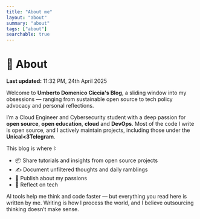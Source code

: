 ```yaml
---
title: "About me"
layout: "about"
summary: "about"
tags: ["about"]
searchable: true
---
```


# 🧭 About

**Last updated:** 11:32 PM, 24th April 2025

Welcome to **Umberto Domenico Ciccia's Blog**, a sliding window into my obsessions — ranging from sustainable open source to tech policy advocacy and personal reflections.

I’m a Cloud Engineer and Cybersecurity student with a deep passion for **open source**, **open education**, **cloud** and **DevOps**. Most of the code I write is open source, and I actively maintain projects, including those under the **Unical<3Telegram**.

This blog is where I:

- 📦 Share tutorials and insights from open source projects  
- ✍️ Document unfiltered thoughts and daily ramblings  
- 📰 Publish about my passions
- 🧭 Reflect on tech

AI tools help me think and code faster — but everything you read here is written by me. Writing is how I process the world, and I believe outsourcing thinking doesn’t make sense.